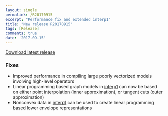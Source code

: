 ```yaml
---
layout: single
permalink: /R20170915
excerpt: "Performance fix and extended interp1"
title: "New release R20170915"
tags: [Release]
comments: true
date: '2017-09-15'
---
```



[Download latest release](/download)

### Fixes

* Improved performance in compiling large poorly vectorized models involving high-level operators
* Linear programming based graph models in [interp1](/command/interp1) can now be based on either point interpolation (inner approximation), or tangent cuts (outer approximation)
* Nonconvex data in [interp1](/command/interp1) can be used to create linear programming based lower envelope representations







